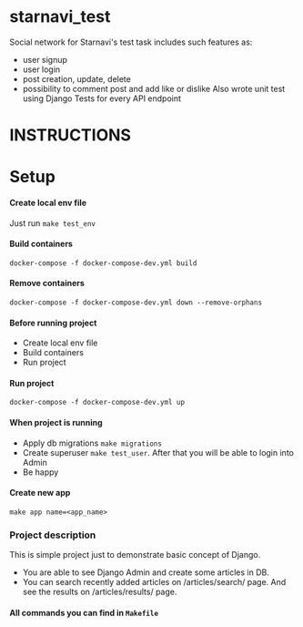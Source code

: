 # starnavi_test
 Social network for Starnavi's test task includes such features as:
 - user signup
 - user login
 - post creation, update, delete
 - possibility to comment post and add like or dislike
 Also wrote unit test using Django Tests for every API endpoint
 
 # INSTRUCTIONS

# Setup

#### Create local env file

Just run `make test_env`


#### Build containers

`docker-compose -f docker-compose-dev.yml build`

#### Remove containers

`docker-compose -f docker-compose-dev.yml down --remove-orphans`

#### Before running project

- Create local env file
- Build containers
- Run project

#### Run project

`docker-compose -f docker-compose-dev.yml up`


#### When project is running

- Apply db migrations `make migrations`
- Create superuser `make test_user`. After that you will be able to login into Admin
- Be happy

#### Create new app

`make app name=<app_name>`

### Project description

This is simple project just to demonstrate basic concept of Django.

- You are able to see Django Admin and create some articles in DB.
- You can search recently added articles on /articles/search/ page. 
And see the results on /articles/results/ page.

#### All commands you can find in `Makefile`
